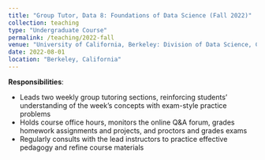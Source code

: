 ```yaml
---
title: "Group Tutor, Data 8: Foundations of Data Science (Fall 2022)"
collection: teaching
type: "Undergraduate Course"
permalink: /teaching/2022-fall
venue: "University of California, Berkeley: Division of Data Science, Computing, and Society (CDSS)"
date: 2022-08-01
location: "Berkeley, California"
---
```


__Responsibilities__:
- Leads two weekly group tutoring sections, reinforcing students’ understanding of the week’s concepts with exam-style practice problems
- Holds course office hours, monitors the online Q&A forum, grades homework assignments and projects, and proctors and grades exams
- Regularly consults with the lead instructors to practice effective pedagogy and refine course materials
